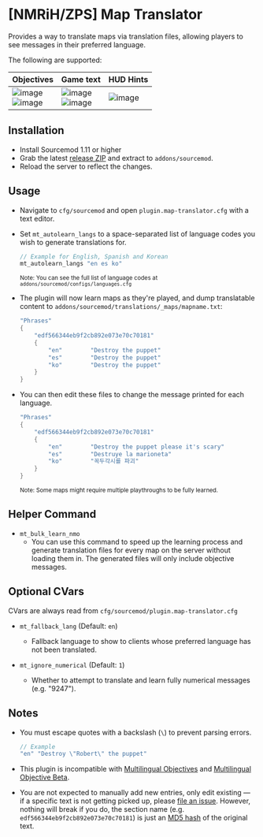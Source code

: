 # [NMRiH/ZPS] Map Translator


Provides a way to translate maps via translation files, allowing players to see messages in their preferred language. 

The following are supported:

| Objectives | Game text | HUD Hints |
|------------|-----------|-----------|
| ![image](https://user-images.githubusercontent.com/11559683/127247238-c190ae46-24ac-453f-9e59-983bf2e5ba2f.png)<br />![image](https://user-images.githubusercontent.com/11559683/128650387-7bfd2a74-5546-4f26-b63f-5af802d8666a.png) | ![image](https://user-images.githubusercontent.com/11559683/127247367-37e055ee-9c63-42c8-948d-ec4aeae1166f.png)<br />![image](https://user-images.githubusercontent.com/11559683/128650505-3c7aa042-121d-43f9-82a8-2614b9074418.png)       | ![image](https://user-images.githubusercontent.com/11559683/127247508-0e1fd033-9414-47f8-879c-d5bbd6336fec.png)       |



## Installation

- Install Sourcemod 1.11 or higher
- Grab the latest [release ZIP](https://github.com/dysphie/sm-map-translator/releases) and extract to `addons/sourcemod`.
- Reload the server to reflect the changes.

## Usage

- Navigate to `cfg/sourcemod` and open `plugin.map-translator.cfg` with a text editor.
- Set `mt_autolearn_langs` to a space-separated list of language codes you wish to generate translations for. 

	```cpp
	// Example for English, Spanish and Korean
	mt_autolearn_langs "en es ko"
	```
	
	<sup>Note: You can see the full list of language codes at `addons/sourcemod/configs/languages.cfg`</sup>


- The plugin will now learn maps as they're played, and dump translatable content to `addons/sourcemod/translations/_maps/mapname.txt`:

	```cpp
	"Phrases"
	{
		"edf566344eb9f2cb892e073e70c70181"
		{
			"en"		"Destroy the puppet"
			"es"		"Destroy the puppet"
			"ko"		"Destroy the puppet"
		}
	}
	```

- You can then edit these files to change the message printed for each language.

	```cpp
	"Phrases"
	{
		"edf566344eb9f2cb892e073e70c70181"
		{
			"en"		"Destroy the puppet please it's scary"
			"es"		"Destruye la marioneta"
			"ko"		"꼭두각시를 파괴"
		}
	}
	```
	
	<sup>Note: Some maps might require multiple playthroughs to be fully learned.</sup>


## Helper Command

- `mt_bulk_learn_nmo`
	- You can use this command to speed up the learning process and generate translation files for every map on the server without loading them in. The generated files will only include objective messages.


## Optional CVars

CVars are always read from `cfg/sourcemod/plugin.map-translator.cfg`

- `mt_fallback_lang` (Default: `en`)
  - Fallback language to show to clients whose preferred language has not been translated.

- `mt_ignore_numerical` (Default: `1`)
  - Whether to attempt to translate and learn fully numerical messages (e.g. "9247").


## Notes

- You must escape quotes with a backslash (`\`) to prevent parsing errors.

	```cpp
	// Example 
	"en" "Destroy \"Robert\" the puppet"
	```

- This plugin is incompatible with [Multilingual Objectives](https://forums.alliedmods.net/showthread.php?p=2678257) and [Multilingual Objective Beta](https://forums.alliedmods.net/showthread.php?p=2305894).
- You are not expected to manually add new entries, only edit existing — if a specific text is not getting picked up, please [file an issue](https://github.com/dysphie/nmrih-map-translator/issues). 
	However, nothing will break if you do, the section name (e.g. `edf566344eb9f2cb892e073e70c70181`) is just an [MD5 hash](https://www.md5hashgenerator.com) of the original text.

